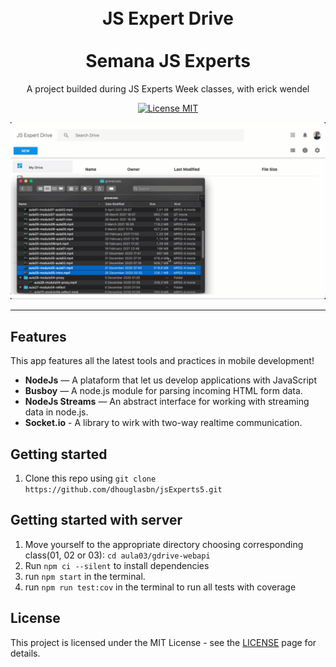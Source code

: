 <h1 align="center">
<br>
  JS Expert Drive
<br>
<br>
Semana JS Experts
</h1>

<p align="center">A project builded during JS Experts Week classes, with erick wendel</p>

<p align="center">
  <a href="https://opensource.org/licenses/MIT">
    <img src="https://img.shields.io/badge/License-MIT-blue.svg" alt="License MIT">
  </a>
</p>

<div align="center">
  <img src="./demo.gif" alt="site example" />
</div>

<hr />

## Features

This app features all the latest tools and practices in mobile development!

- **NodeJs** — A plataform that let us develop applications with JavaScript
- **Busboy** — A node.js module for parsing incoming HTML form data.
- **NodeJs Streams** — An abstract interface for working with streaming data in node.js.
- **Socket.io** - A library to wirk with two-way realtime communication.


## Getting started

1. Clone this repo using `git clone https://github.com/dhouglasbn/jsExperts5.git`

## Getting started with server

1. Move yourself to the appropriate directory choosing corresponding class(01, 02 or 03): `cd aula03/gdrive-webapi`<br />
2. Run `npm ci --silent` to install dependencies<br />
3. run `npm start` in the terminal.
4. run `npm run test:cov` in the terminal to run all tests with coverage

## License

This project is licensed under the MIT License - see the [LICENSE](https://opensource.org/licenses/MIT) page for details.

